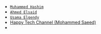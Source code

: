 - [`Muhammed Hashim`](https://github.com/mohamedhashim73)
- [`Ahmed Elsaid`](https://github.com/Ahmed-elsaid-AEA?tab=repositories)
- [`Usama Elgendy`](https://github.com/usamaaelgendy)
- [Happy Tech Channel (Mohammed Saeed)](https://github.com/HappyTechChannel)
- 